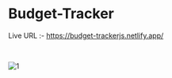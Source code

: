 # Budget-Tracker

Live URL :- https://budget-trackerjs.netlify.app/

<br>

![1](https://user-images.githubusercontent.com/82850895/194750964-40778a52-4f4f-45ee-bca1-39f7ec748ad5.png)
